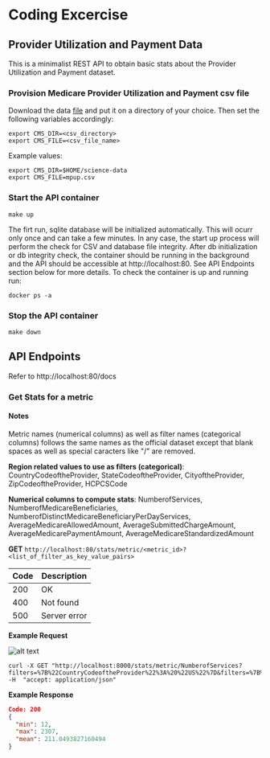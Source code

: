# Coding Excercise
## Provider Utilization and Payment Data
This is a minimalist REST API to obtain basic stats about the Provider Utilization and Payment dataset.

### Provision Medicare Provider Utilization and Payment csv file
Download the data [file](https://data.cms.gov/Medicare-Physician-Supplier/Medicare-Provider-Utilization-and-Payment-Data-Phy/fs4p-t5eq/data) and put it on a directory of your choice. 
Then set the following variables accordingly:
```
export CMS_DIR=<csv_directory>
export CMS_FILE=<csv_file_name>
```
Example values:
```
export CMS_DIR=$HOME/science-data
export CMS_FILE=mpup.csv
```

### Start the API container
```
make up
```
The firt run, sqlite database will be initialized automatically. This will ocurr only once and can take a few minutes.
In any case, the start up process will perform the check for CSV and database file integrity. 
After db initialization or db integrity check, the container should be running in the background and the API should be accessible at http://localhost:80. See API Endpoints section below for more details.
To check the container is up and running run:
```
docker ps -a
```

### Stop the API container
```
make down
```

## API Endpoints
Refer to http://localhost:80/docs

### Get Stats for a metric
#### Notes
Metric names (numerical columns) as well as filter names (categorical columns) follows the same names as the official dataset except that blank spaces as well as special caracters like "/" are removed.

**Region related values to use as filters (categorical)**: CountryCodeoftheProvider, StateCodeoftheProvider, CityoftheProvider, ZipCodeoftheProvider, HCPCSCode

**Numerical columns to compute stats**: NumberofServices, NumberofMedicareBeneficiaries, NumberofDistinctMedicareBeneficiaryPerDayServices, AverageMedicareAllowedAmount, AverageSubmittedChargeAmount, AverageMedicarePaymentAmount, AverageMedicareStandardizedAmount

**GET** `http://localhost:80/stats/metric/<metric_id>?<list_of_filter_as_key_value_pairs>`

| Code | Description  |
| ---- | ------------ |
| 200  | OK |
| 400  | Not found |
| 500  | Server error |

**Example Request**

![alt text](https://gist.githubusercontent.com/arllanos/ade072aa76cf53c358ed8504b62a460f/raw/9650017aaaad6e4e3fa3c0cea884a68a48ca99a9/science-api-gist.JPG "Stats request")

```
curl -X GET "http://localhost:8000/stats/metric/NumberofServices?filters=%7B%22CountryCodeoftheProvider%22%3A%20%22US%22%7D&filters=%7B%22ZipCodeoftheProvider%22%3A%20602011718%7D&filters=%7B%22HCPCSCode%22%3A%2099232%7D" -H  "accept: application/json"
```

**Example Response**
```json
Code: 200
{
  "min": 12,
  "max": 2307,
  "mean": 211.0493827160494
}
```
